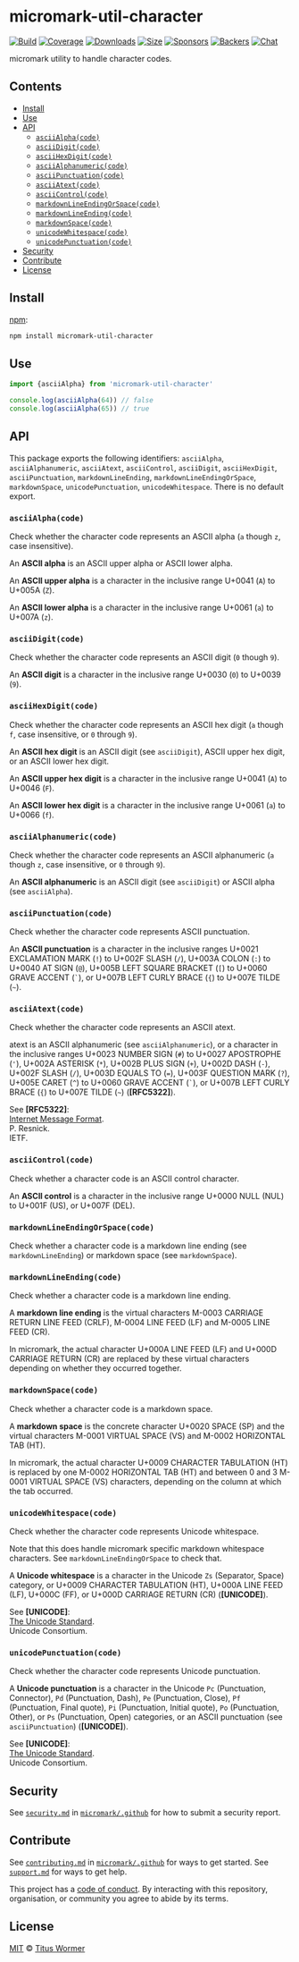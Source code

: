 # micromark-util-character

[![Build][build-badge]][build]
[![Coverage][coverage-badge]][coverage]
[![Downloads][downloads-badge]][downloads]
[![Size][bundle-size-badge]][bundle-size]
[![Sponsors][sponsors-badge]][opencollective]
[![Backers][backers-badge]][opencollective]
[![Chat][chat-badge]][chat]

micromark utility to handle character codes.

## Contents

*   [Install](#install)
*   [Use](#use)
*   [API](#api)
    *   [`asciiAlpha(code)`](#asciialphacode)
    *   [`asciiDigit(code)`](#asciidigitcode)
    *   [`asciiHexDigit(code)`](#asciihexdigitcode)
    *   [`asciiAlphanumeric(code)`](#asciialphanumericcode)
    *   [`asciiPunctuation(code)`](#asciipunctuationcode)
    *   [`asciiAtext(code)`](#asciiatextcode)
    *   [`asciiControl(code)`](#asciicontrolcode)
    *   [`markdownLineEndingOrSpace(code)`](#markdownlineendingorspacecode)
    *   [`markdownLineEnding(code)`](#markdownlineendingcode)
    *   [`markdownSpace(code)`](#markdownspacecode)
    *   [`unicodeWhitespace(code)`](#unicodewhitespacecode)
    *   [`unicodePunctuation(code)`](#unicodepunctuationcode)
*   [Security](#security)
*   [Contribute](#contribute)
*   [License](#license)

## Install

[npm][]:

```sh
npm install micromark-util-character
```

## Use

```js
import {asciiAlpha} from 'micromark-util-character'

console.log(asciiAlpha(64)) // false
console.log(asciiAlpha(65)) // true
```

## API

This package exports the following identifiers: `asciiAlpha`,
`asciiAlphanumeric`, `asciiAtext`, `asciiControl`, `asciiDigit`,
`asciiHexDigit`, `asciiPunctuation`, `markdownLineEnding`,
`markdownLineEndingOrSpace`, `markdownSpace`, `unicodePunctuation`,
`unicodeWhitespace`.
There is no default export.

### `asciiAlpha(code)`

Check whether the character code represents an ASCII alpha (`a` though `z`,
case insensitive).

An **ASCII alpha** is an ASCII upper alpha or ASCII lower alpha.

An **ASCII upper alpha** is a character in the inclusive range U+0041 (`A`)
to U+005A (`Z`).

An **ASCII lower alpha** is a character in the inclusive range U+0061 (`a`)
to U+007A (`z`).

### `asciiDigit(code)`

Check whether the character code represents an ASCII digit (`0` though `9`).

An **ASCII digit** is a character in the inclusive range U+0030 (`0`) to
U+0039 (`9`).

### `asciiHexDigit(code)`

Check whether the character code represents an ASCII hex digit (`a` though
`f`, case insensitive, or `0` through `9`).

An **ASCII hex digit** is an ASCII digit (see `asciiDigit`), ASCII upper hex
digit, or an ASCII lower hex digit.

An **ASCII upper hex digit** is a character in the inclusive range U+0041
(`A`) to U+0046 (`F`).

An **ASCII lower hex digit** is a character in the inclusive range U+0061
(`a`) to U+0066 (`f`).

### `asciiAlphanumeric(code)`

Check whether the character code represents an ASCII alphanumeric (`a`
though `z`, case insensitive, or `0` through `9`).

An **ASCII alphanumeric** is an ASCII digit (see `asciiDigit`) or ASCII alpha
(see `asciiAlpha`).

### `asciiPunctuation(code)`

Check whether the character code represents ASCII punctuation.

An **ASCII punctuation** is a character in the inclusive ranges U+0021
EXCLAMATION MARK (`!`) to U+002F SLASH (`/`), U+003A COLON (`:`) to U+0040 AT
SIGN (`@`), U+005B LEFT SQUARE BRACKET (`[`) to U+0060 GRAVE ACCENT
(`` ` ``), or U+007B LEFT CURLY BRACE (`{`) to U+007E TILDE (`~`).

### `asciiAtext(code)`

Check whether the character code represents an ASCII atext.

atext is an ASCII alphanumeric (see `asciiAlphanumeric`), or a character in
the inclusive ranges U+0023 NUMBER SIGN (`#`) to U+0027 APOSTROPHE (`'`),
U+002A ASTERISK (`*`), U+002B PLUS SIGN (`+`), U+002D DASH (`-`), U+002F
SLASH (`/`), U+003D EQUALS TO (`=`), U+003F QUESTION MARK (`?`), U+005E
CARET (`^`) to U+0060 GRAVE ACCENT (`` ` ``), or U+007B LEFT CURLY BRACE
(`{`) to U+007E TILDE (`~`) (**\[RFC5322]**).

See **\[RFC5322]**:\
[Internet Message Format](https://tools.ietf.org/html/rfc5322).\
P. Resnick.\
IETF.

### `asciiControl(code)`

Check whether a character code is an ASCII control character.

An **ASCII control** is a character in the inclusive range U+0000 NULL (NUL)
to U+001F (US), or U+007F (DEL).

### `markdownLineEndingOrSpace(code)`

Check whether a character code is a markdown line ending (see
`markdownLineEnding`) or markdown space (see `markdownSpace`).

### `markdownLineEnding(code)`

Check whether a character code is a markdown line ending.

A **markdown line ending** is the virtual characters M-0003 CARRIAGE RETURN
LINE FEED (CRLF), M-0004 LINE FEED (LF) and M-0005 LINE FEED (CR).

In micromark, the actual character U+000A LINE FEED (LF) and U+000D CARRIAGE
RETURN (CR) are replaced by these virtual characters depending on whether
they occurred together.

### `markdownSpace(code)`

Check whether a character code is a markdown space.

A **markdown space** is the concrete character U+0020 SPACE (SP) and the
virtual characters M-0001 VIRTUAL SPACE (VS) and M-0002 HORIZONTAL TAB (HT).

In micromark, the actual character U+0009 CHARACTER TABULATION (HT) is
replaced by one M-0002 HORIZONTAL TAB (HT) and between 0 and 3 M-0001 VIRTUAL
SPACE (VS) characters, depending on the column at which the tab occurred.

### `unicodeWhitespace(code)`

Check whether the character code represents Unicode whitespace.

Note that this does handle micromark specific markdown whitespace characters.
See `markdownLineEndingOrSpace` to check that.

A **Unicode whitespace** is a character in the Unicode `Zs` (Separator,
Space) category, or U+0009 CHARACTER TABULATION (HT), U+000A LINE FEED (LF),
U+000C (FF), or U+000D CARRIAGE RETURN (CR) (**\[UNICODE]**).

See **\[UNICODE]**:\
[The Unicode Standard](https://www.unicode.org/versions/).\
Unicode Consortium.

### `unicodePunctuation(code)`

Check whether the character code represents Unicode punctuation.

A **Unicode punctuation** is a character in the Unicode `Pc` (Punctuation,
Connector), `Pd` (Punctuation, Dash), `Pe` (Punctuation, Close), `Pf`
(Punctuation, Final quote), `Pi` (Punctuation, Initial quote), `Po`
(Punctuation, Other), or `Ps` (Punctuation, Open) categories, or an ASCII
punctuation (see `asciiPunctuation`) (**\[UNICODE]**).

See **\[UNICODE]**:\
[The Unicode Standard](https://www.unicode.org/versions/).\
Unicode Consortium.

## Security

See [`security.md`][securitymd] in [`micromark/.github`][health] for how to
submit a security report.

## Contribute

See [`contributing.md`][contributing] in [`micromark/.github`][health] for ways
to get started.
See [`support.md`][support] for ways to get help.

This project has a [code of conduct][coc].
By interacting with this repository, organisation, or community you agree to
abide by its terms.

## License

[MIT][license] © [Titus Wormer][author]

<!-- Definitions -->

[build-badge]: https://github.com/micromark/micromark/workflows/main/badge.svg

[build]: https://github.com/micromark/micromark/actions

[coverage-badge]: https://img.shields.io/codecov/c/github/micromark/micromark.svg

[coverage]: https://codecov.io/github/micromark/micromark

[downloads-badge]: https://img.shields.io/npm/dm/micromark-util-character.svg

[downloads]: https://www.npmjs.com/package/micromark-util-character

[bundle-size-badge]: https://img.shields.io/bundlephobia/minzip/micromark-util-character.svg

[bundle-size]: https://bundlephobia.com/result?p=micromark-util-character

[sponsors-badge]: https://opencollective.com/unified/sponsors/badge.svg

[backers-badge]: https://opencollective.com/unified/backers/badge.svg

[opencollective]: https://opencollective.com/unified

[npm]: https://docs.npmjs.com/cli/install

[chat-badge]: https://img.shields.io/badge/chat-discussions-success.svg

[chat]: https://github.com/micromark/micromark/discussions

[license]: https://github.com/micromark/micromark/blob/main/license

[author]: https://wooorm.com

[health]: https://github.com/micromark/.github

[securitymd]: https://github.com/micromark/.github/blob/HEAD/security.md

[contributing]: https://github.com/micromark/.github/blob/HEAD/contributing.md

[support]: https://github.com/micromark/.github/blob/HEAD/support.md

[coc]: https://github.com/micromark/.github/blob/HEAD/code-of-conduct.md
